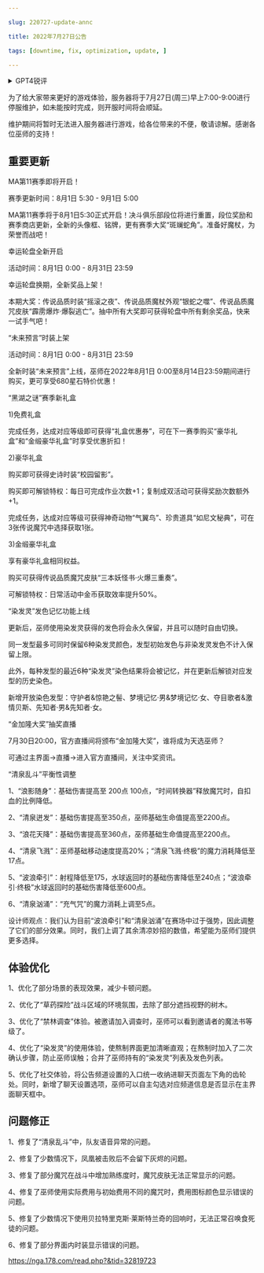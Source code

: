 ```yaml
---

slug: 220727-update-annc

title: 2022年7月27日公告

tags: [downtime, fix, optimization, update, ]

---
```


<details>

<summary>GPT4锐评</summary>



</details>

<!--truncate-->


为了给大家带来更好的游戏体验，服务器将于7月27日(周三)早上7:00-9:00进行停服维护，如未能按时完成，则开服时间将会顺延。

维护期间将暂时无法进入服务器进行游戏，给各位带来的不便，敬请谅解。感谢各位巫师的支持！

## 重要更新
MA第11赛季即将开启！

赛季更新时间：8月1日 5:30 - 9月1日 5:00

MA第11赛季将于8月1日5:30正式开启！决斗俱乐部段位将进行重置，段位奖励和赛季商店更新，全新的头像框、铭牌，更有赛季大奖“斑斓蛇角”。准备好魔杖，为荣誉而战吧！

幸运轮盘全新开启

活动时间：8月1日 0:00 - 8月31日 23:59

幸运轮盘换期，全新奖品上架！

本期大奖：传说品质时装“摇滚之夜”、传说品质魔杖外观“银蛇之噬”、传说品质魔咒皮肤“霹雳爆炸·爆裂逃亡”。抽中所有大奖即可获得轮盘中所有剩余奖品，快来一试手气吧！

“未来预言”时装上架

活动时间：8月1日 0:00 - 8月31日 23:59

全新时装“未来预言”上线，巫师在2022年8月1日 0:00至8月14日23:59期间进行购买，更可享受680星石特价优惠！

“黑湖之谜”赛季新礼盒

1)免费礼盒

完成任务，达成对应等级即可获得“礼盒优惠券”，可在下一赛季购买“豪华礼盒”和“金缎豪华礼盒”时享受优惠折扣！

2)豪华礼盒

购买即可获得史诗时装“校园留影”。

购买即可解锁特权：每日可完成作业次数+1；复制成双活动可获得奖励次数额外+1。

完成任务，达成对应等级可获得神奇动物“气翼鸟”、珍贵道具“如尼文秘典”，可在3张传说魔咒中选择获取1张。

3)金缎豪华礼盒

享有豪华礼盒相同权益。

购买可获得传说品质魔咒皮肤“三本妖怪书·火爆三重奏”。

可解锁特权：日常活动中金币获取效率提升50%。

“染发灵”发色记忆功能上线

更新后，巫师使用染发灵获得的发色将会永久保留，并且可以随时自由切换。

同一发型最多可同时保留6种染发灵颜色，发型初始发色与非染发灵发色不计入保留上限。

此外，每种发型的最近6种“染发灵”染色结果将会被记忆，并在更新后解锁对应发型的历史染色。

新增开放染色发型：守护者&惊艳之髻、梦境记忆·男&梦境记忆·女、夺目歌者&激情贝斯、先知者·男&先知者·女。

“金加隆大奖”抽奖直播

7月30日20:00，官方直播间将颁布“金加隆大奖”，谁将成为天选巫师？

可通过主界面→直播→进入官方直播间，关注中奖资讯。

“清泉乱斗”平衡性调整

1、“浪影随身”：基础伤害提高至 200点 100点，“时间转换器”释放魔咒时，自扣血的比例降低。

2、“清泉迸发”：基础伤害提高至350点，巫师基础生命值提高至2200点。

3、“浪花天降”：基础伤害提高至360点，巫师基础生命值提高至2200点。

4、“清泉飞溅”：巫师基础移动速度提高20%；“清泉飞溅·终极”的魔力消耗降低至17点。

5、“波浪牵引”：射程降低至175，水球返回时的基础伤害降低至240点；“波浪牵引·终极”水球返回时的基础伤害降低至600点。

6、“清泉汹涌”：“充气咒”的魔力消耗上调至5点。

设计师观点：我们认为目前“波浪牵引”和“清泉汹涌”在赛场中过于强势，因此调整了它们的部分效果。同时，我们上调了其余清凉妙招的数值，希望能为巫师们提供更多选择。

## <span id='optimization'>体验优化</span>
1、优化了部分场景的表现效果，减少卡顿问题。

2、优化了“草药探险”战斗区域的环境氛围，去除了部分遮挡视野的树木。

3、优化了“禁林调查”体验。被邀请加入调查时，巫师可以看到邀请者的魔法书等级了。

4、优化了“染发灵”的使用体验，使熬制界面更加清晰直观；在熬制时加入了二次确认步骤，防止巫师误触；合并了巫师持有的“染发灵”列表及发色列表。

5、优化了社交体验，将公告频道设置的入口统一收纳进聊天页面左下角的齿轮处。同时，新增了聊天设置选项，巫师可以自主勾选对应频道信息是否显示在主界面聊天框中。

## <span id='fix'>问题修正</span>
1、修复了“清泉乱斗”中，队友语音异常的问题。

2、修复了少数情况下，凤凰被击败后不会留下灰烬的问题。

3、修复了部分魔咒在战斗中增加熟练度时，魔咒皮肤无法正常显示的问题。

4、修复了巫师使用实际费用与初始费用不同的魔咒时，费用图标颜色显示错误的问题。

5、修复了少数情况下使用贝拉特里克斯·莱斯特兰奇的回响时，无法正常召唤食死徒的问题。

6、修复了部分界面内时装显示错误的问题。

https://nga.178.com/read.php?&tid=32819723